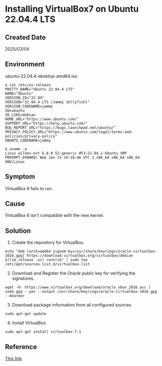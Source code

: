 # Installing VirtualBox7 on Ubuntu 22.04.4 LTS

## Created Date
2025/03/04

## Environment
ubuntu-22.04.4-desktop-amd64.iso
```console
$ cat /etc/os-release
PRETTY_NAME="Ubuntu 22.04.4 LTS"
NAME="Ubuntu"
VERSION_ID="22.04"
VERSION="22.04.4 LTS (Jammy Jellyfish)"
VERSION_CODENAME=jammy
ID=ubuntu
ID_LIKE=debian
HOME_URL="https://www.ubuntu.com/"
SUPPORT_URL="https://help.ubuntu.com/"
BUG_REPORT_URL="https://bugs.launchpad.net/ubuntu/"
PRIVACY_POLICY_URL="https://www.ubuntu.com/legal/terms-and-policies/privacy-policy"
UBUNTU_CODENAME=jammy

$ uname -a
Linux wilkes-evt 6.8.0-52-generic #53~22.04.1-Ubuntu SMP PREEMPT_DYNAMIC Wed Jan 15 19:18:46 UTC 2 x86_64 x86_64 x86_64 GNU/Linux
```

## Symptom
VirtualBox 6 fails to run.

## Cause
VirtualBox 6 isn't compatible with the new kernel.

## Solution
1. Create the repository for VirtualBox.
```shell
echo "deb [arch=amd64 signed-by=/usr/share/keyrings/oracle-virtualbox-2016.gpg] https://download.virtualbox.org/virtualbox/debian $(lsb_release -sc) contrib" | sudo tee /etc/apt/sources.list.d/virtualbox.list
```

2. Download and Register the Oracle public key for verifying the signatures.
```shell
wget -O- https://www.virtualbox.org/download/oracle_vbox_2016.asc | sudo gpg --yes --output /usr/share/keyrings/oracle-virtualbox-2016.gpg --dearmor
```

3. Download package information from all configured sources.
```shell
sudo apt-get update
```

4. Install VirtualBox.
```shell
sudo apt-get install virtualbox-7.1
```

## Reference
[This link](<https://udhayakumarc.medium.com/installing-virtualbox-7-in-ubuntu-22-363193e5a691>)
